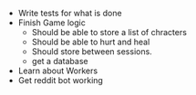 * Write tests for what is done
* Finish Game logic
  * Should be able to store a list of chracters
  * Should be able to hurt and heal
  * Should store between sessions.
   * get a database
* Learn about Workers
* Get reddit bot working
